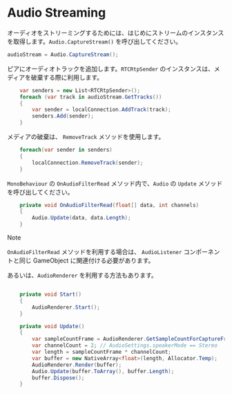 # Audio Streaming

オーディオをストリーミングするためには、はじめにストリームのインスタンスを取得します。`Audio.CaptureStream()` を呼び出してください。

```csharp
audioStream = Audio.CaptureStream();
```

ピアにオーディオトラックを追加します。`RTCRtpSender` のインスタンスは、メディアを破棄する際に利用します。

```csharp
    var senders = new List<RTCRtpSender>();
    foreach (var track in audioStream.GetTracks())
    {
        var sender = localConnection.AddTrack(track);
        senders.Add(sender);
    }
```

メディアの破棄は、 `RemoveTrack` メソッドを使用します。

```csharp
    foreach(var sender in senders)
    {
        localConnection.RemoveTrack(sender);
    }
```

`MonoBehaviour` の `OnAudioFilterRead` メソッド内で、`Audio` の `Update` メソッドを呼び出してください。

```csharp
    private void OnAudioFilterRead(float[] data, int channels)
    {
        Audio.Update(data, data.Length);
    }
```

> [!NOTE]
> `OnAudioFilterRead` メソッドを利用する場合は、 `AudioListener` コンポーネントと同じ GameObject に関連付ける必要があります。

あるいは、`AudioRenderer` を利用する方法もあります。

```csharp

    private void Start()
    {
        AudioRenderer.Start();
    }

    private void Update()
    {
        var sampleCountFrame = AudioRenderer.GetSampleCountForCaptureFrame();
        var channelCount = 2; // AudioSettings.speakerMode == Stereo
        var length = sampleCountFrame * channelCount;
        var buffer = new NativeArray<float>(length, Allocator.Temp);
        AudioRenderer.Render(buffer);
        Audio.Update(buffer.ToArray(), buffer.Length);
        buffer.Dispose();
    }

```